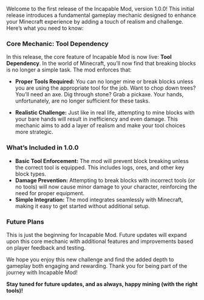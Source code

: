 Welcome to the first release of the Incapable Mod, version 1.0.0! This initial release introduces a fundamental gameplay mechanic designed to enhance your Minecraft experience by adding a touch of realism and challenge. Here’s what you need to know:

### Core Mechanic: Tool Dependency

In this release, the core feature of Incapable Mod is now live: **Tool Dependency**. In the world of Minecraft, you’ll now find that breaking blocks is no longer a simple task. The mod enforces that:

- **Proper Tools Required:** You can no longer mine or break blocks unless you are using the appropriate tool for the job. Want to chop down trees? You’ll need an axe. Dig through stone? Grab a pickaxe. Your hands, unfortunately, are no longer sufficient for these tasks.

- **Realistic Challenge:** Just like in real life, attempting to mine blocks with your bare hands will result in inefficiency and even damage. This mechanic aims to add a layer of realism and make your tool choices more strategic.

### What’s Included in 1.0.0

- **Basic Tool Enforcement:** The mod will prevent block breaking unless the correct tool is equipped. This includes logs, ores, and other key block types.
- **Damage Prevention:** Attempting to break blocks with incorrect tools (or no tools) will now cause minor damage to your character, reinforcing the need for proper equipment.
- **Simple Integration:** The mod integrates seamlessly with Minecraft, making it easy to get started without additional setup.

### Future Plans

This is just the beginning for Incapable Mod. Future updates will expand upon this core mechanic with additional features and improvements based on player feedback and testing.

We hope you enjoy this new challenge and find the added depth to gameplay both engaging and rewarding. Thank you for being part of the journey with Incapable Mod!

**Stay tuned for future updates, and as always, happy mining (with the right tools)!**
